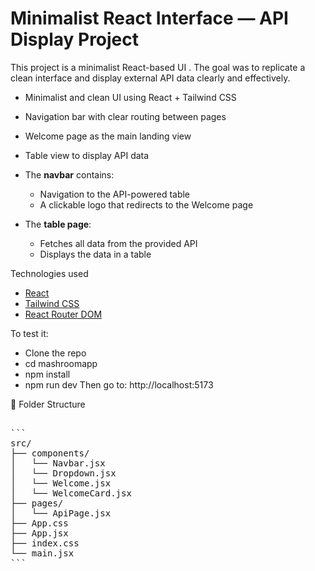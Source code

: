 # Minimalist React Interface — API Display Project

This project is a minimalist React-based UI . The goal was to replicate a clean interface and display external API data clearly and effectively.

-  Minimalist and clean UI using React + Tailwind CSS
-  Navigation bar with clear routing between pages
-  Welcome page as the main landing view
-  Table view to display API data 

- The **navbar** contains:
  - Navigation to the API-powered table
  - A clickable logo that redirects to the Welcome page

- The **table page**:
  - Fetches all data from the provided API
  - Displays the data in a table

 Technologies used

- [React](https://reactjs.org/)
- [Tailwind CSS](https://tailwindcss.com/)
- [React Router DOM](https://reactrouter.com/)


To test it:
- Clone the repo
- cd mashroomapp
- npm install
- npm run dev
Then go to: http://localhost:5173

📁 Folder Structure
<pre> 
```
src/
├── components/
│   └── Navbar.jsx
│   └── Dropdown.jsx
│   └── Welcome.jsx
│   └── WelcomeCard.jsx
├── pages/
│   └── ApiPage.jsx
├── App.css
├── App.jsx
├── index.css
└── main.jsx
``` </pre>

